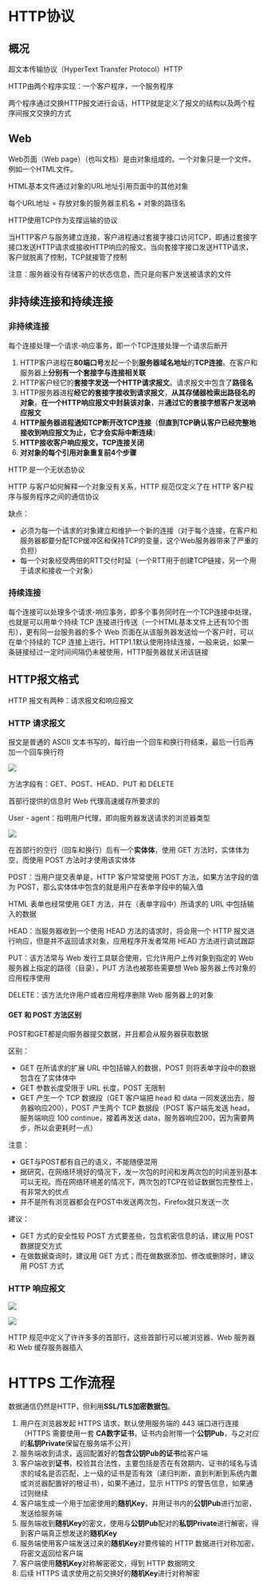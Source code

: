 # HTTP协议



## 概况

超文本传输协议（HyperText Transfer Protocol）HTTP

HTTP由两个程序实现：一个客户程序，一个服务程序

两个程序通过交换HTTP报文进行会话，HTTP就是定义了报文的结构以及两个程序间报文交换的方式



## Web

Web页面（Web page）（也叫文档）是由对象组成的。一个对象只是一个文件。例如一个HTML文件。

HTML基本文件通过对象的URL地址引用页面中的其他对象

每个URL地址 = 存放对象的服务器主机名 + 对象的路径名

HTTP使用TCP作为支撑运输的协议

当HTTP客户与服务建立连接，客户进程通过套接字接口访问TCP，即通过套接字接口发送HTTP请求或接收HTTP响应的报文。当向套接字接口发送HTTP请求，客户就脱离了控制，TCP就接管了控制

注意：服务器没有存储客户的状态信息，而只是向客户发送被请求的文件



## 非持续连接和持续连接



### 非持续连接

每个连接处理一个请求-响应事务，即一个TCP连接处理一个请求后断开

1. HTTP客户进程在**80端口号**发起一个到**服务器域名地址**的**TCP连接**。在客户和服务器上**分别有一个套接字与连接相关联**
2. HTTP客户经它的**套接字发送一个HTTP请求报文**。请求报文中包含了**路径名**
3. HTTP服务器进程**经它的套接字接收到请求报文**，**从其存储器检索出路径名的对象**，**在一个HTTP响应报文中封装该对象**，并**通过它的套接字想客户发送响应报文**
4. **HTTP服务器进程通知TCP断开改TCP连接**（**但直到TCP确认客户已经完整地接收到响应报文为止，它才会实际中断连续**）
5. **HTTP接收客户响应报文，TCP连接关闭**
6. **对对象的每个引用对象重复前4个步骤**

HTTP 是一个无状态协议

HTTP 与客户如何解释一个对象没有关系，HTTP 规范仅定义了在 HTTP 客户程序与服务程序之间的通信协议

缺点：

- 必须为每一个请求的对象建立和维护一个新的连接（对于每个连接，在客户和服务器都要分配TCP缓冲区和保持TCP的变量，这个Web服务器带来了严重的负担）
- 每一个对象经受两倍的RTT交付时延（一个RTT用于创建TCP链接，另一个用于请求和接收一个对象）



### 持续连接

每个连接可以处理多个请求-响应事务，即多个事务同时在一个TCP连接中处理，也就是可以用单个持续 TCP 连接进行传送（一个HTML基本文件上还有10个图形），更有同一台服务器的多个 Web 页面在从该服务器发送给一个客户时，可以在单个持续的 TCP 连接上进行。HTTP1.1默认使用持续连接，一般来说，如果一条链接经过一定时间间隔仍未被使用，HTTP服务器就关闭该链接





## HTTP报文格式

HTTP 报文有两种：请求报文和响应报文



### HTTP 请求报文

报文是普通的 ASCII 文本书写的，每行由一个回车和换行符结束，最后一行后再加一个回车换行符

![](E:\计算机网络\笔记用图\请求报文.jpg)

方法字段有：GET、POST、HEAD、PUT 和 DELETE

首部行提供的信息时 Web 代理高速缓存所要求的

User - agent：指明用户代理，即向服务器发送请求的浏览器类型

![](E:\计算机网络\笔记用图\HTTP请求报文的通用格式.jpg)

在首部行的空行（回车和换行）后有一个**实体体**，使用 GET 方法时，实体体为空，而使用 POST 方法时才使用该实体体

POST：当用户提交表单是，HTTP 客户常常使用 POST 方法，如果方法字段的值为 POST，那么实体体中包含的就是用户在表单字段中的输入值

HTML 表单也经常使用 GET 方法，并在（表单字段中）所请求的 URL 中包括输入的数据

HEAD：当服务器收到一个使用 HEAD 方法的请求时，将会用一个 HTTP 报文进行响应，但是并不返回请求对象，应用程序开发者常用 HEAD 方法进行调试跟踪

PUT：该方法常与 Web 发行工具联合使用，它允许用户上传对象到指定的 Web 服务器上指定的路径（目录），PUT 方法也被那些需要想 Web 服务器上传对象的应用程序使用

DELETE：该方法允许用户或者应用程序删除 Web 服务器上的对象



#### GET 和 POST 方法区别

POST和GET都是向服务器提交数据，并且都会从服务器获取数据

区别：

- GET 在所请求的扩展 URL 中包括输入的数据，POST 则将表单字段中的数据包含在了实体体中
- GET 参数长度受限于 URL 长度，POST 无限制
- GET 产生一个 TCP 数据段（GET 客户端把 head 和 data 一同发送出去，服务器响应200），POST 产生两个 TCP 数据段（POST 客户端先发送 head，服务端响应 100 continue，接着再发送 data，服务器响应200，因为需要两步，所以会更耗时一点）

注意：

- GET与POST都有自己的语义，不能随便混用
- 据研究，在网络环境好的情况下，发一次包的时间和发两次包的时间差别基本可以无视。而在网络环境差的情况下，两次包的TCP在验证数据包完整性上，有非常大的优点
- 并不是所有浏览器都会在POST中发送两次包，Firefox就只发送一次

建议：

- GET 方式的安全性较 POST 方式要差些，包含机密信息的话，建议用 POST 数据提交方式
- 在做数据查询时，建议用 GET 方式；而在做数据添加、修改或删除时，建议用 POST 方式



### HTTP 响应报文

![](E:\计算机网络\笔记用图\响应报文.jpg)

![](E:\计算机网络\笔记用图\HTTP响应报文的通用格式.jpg)

HTTP 规范中定义了许许多多的首部行，这些首部行可以被浏览器、Web 服务器和 Web 缓存服务器插入

# HTTPS 工作流程

数据通信仍然是HTTP，但利用**SSL/TLS加密数据包**。

1. 用户在浏览器发起 HTTPS 请求，默认使用服务端的 443 端口进行连接（HTTPS 需要使用一套 **CA数字证书**，证书内会附带一个**公钥Pub**，与之对应的**私钥Private**保留在服务端不公开）
2. 服务端收到请求，返回配置好的**包含公钥Pub的证书**给客户端
3. 客户端收到**证书**，校验其合法性，主要包括是否在有效期内、证书的域名与请求的域名是否匹配，上一级的证书是否有效（递归判断，直到判断到系统内置或浏览器配置好的根证书），如果不通过，显示 HTTPS 的警告信息，如果通过则继续
4. 客户端生成一个用于加密使用的**随机Key**，并用证书内的**公钥Pub**进行加密，发送给服务端
5. 服务端收到**随机Key**的密文，使用与**公钥Pub**配对的**私钥Private**进行解密，得到客户端真正想发送的**随机Key**
6. 服务端使用客户端发送过来的**随机Key**对要传输的 HTTP 数据进行对称加密，将密文返回给客户端
7. 客户端使用**随机Key**对称解密密文，得到 HTTP 数据明文
8. 后续 HTTPS 请求使用之前交换好的**随机Key**进行对称解密